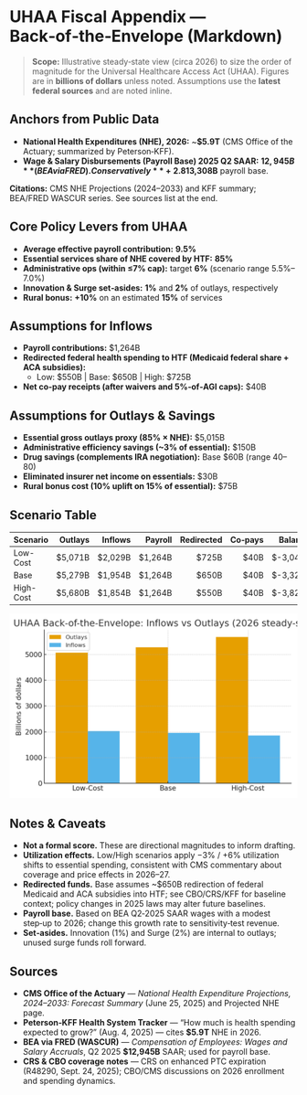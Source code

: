 # UHAA Fiscal Appendix — Back‑of‑the‑Envelope (Markdown)

> **Scope:** Illustrative steady‑state view (circa 2026) to size the order of magnitude for the Universal Healthcare Access Act (UHAA). Figures are in **billions of dollars** unless noted. Assumptions use the **latest federal sources** and are noted inline.

## Anchors from Public Data
- **National Health Expenditures (NHE), 2026:** ~**$5.9T** (CMS Office of the Actuary; summarized by Peterson‑KFF).
- **Wage & Salary Disbursements (Payroll Base) 2025 Q2 SAAR:** **$12,945B** (BEA via FRED). Conservatively **+2.8%** to 2026 ⇒ **$13,308B** payroll base.

**Citations:** CMS NHE Projections (2024–2033) and KFF summary; BEA/FRED WASCUR series. See sources list at the end.

## Core Policy Levers from UHAA
- **Average effective payroll contribution:** **9.5%**
- **Essential services share of NHE covered by HTF:** **85%**
- **Administrative ops (within ≤7% cap):** target **6%** (scenario range 5.5%–7.0%)
- **Innovation & Surge set‑asides:** **1%** and **2%** of outlays, respectively
- **Rural bonus:** **+10%** on an estimated **15%** of services

## Assumptions for Inflows
- **Payroll contributions:** $1,264B
- **Redirected federal health spending to HTF (Medicaid federal share + ACA subsidies):**
  - Low: $550B | Base: $650B | High: $725B
- **Net co‑pay receipts (after waivers and 5%‑of‑AGI caps):** $40B

## Assumptions for Outlays & Savings
- **Essential gross outlays proxy (85% × NHE):** $5,015B
- **Administrative efficiency savings (~3% of essential):** $150B
- **Drug savings (complements IRA negotiation):** Base $60B (range 40–80)
- **Eliminated insurer net income on essentials:** $30B
- **Rural bonus cost (10% uplift on 15% of essential):** $75B

## Scenario Table
Scenario | Outlays | Inflows | Payroll | Redirected | Co‑pays | Balance
---|---:|---:|---:|---:|---:|---:
Low-Cost | $5,071B | $2,029B | $1,264B | $725B | $40B | $-3,041B
Base | $5,279B | $1,954B | $1,264B | $650B | $40B | $-3,325B
High-Cost | $5,680B | $1,854B | $1,264B | $550B | $40B | $-3,826B

![Inflows vs Outlays Chart](./UHAA_fiscal_chart.png)

## Notes & Caveats
- **Not a formal score.** These are directional magnitudes to inform drafting.
- **Utilization effects.** Low/High scenarios apply −3% / +6% utilization shifts to essential spending, consistent with CMS commentary about coverage and price effects in 2026–27.
- **Redirected funds.** Base assumes ~$650B redirection of federal Medicaid and ACA subsidies into HTF; see CBO/CRS/KFF for baseline context; policy changes in 2025 laws may alter future baselines.
- **Payroll base.** Based on BEA Q2‑2025 SAAR wages with a modest step‑up to 2026; change this growth rate to sensitivity‑test revenue.
- **Set‑asides.** Innovation (1%) and Surge (2%) are internal to outlays; unused surge funds roll forward.

## Sources
- **CMS Office of the Actuary** — *National Health Expenditure Projections, 2024–2033: Forecast Summary* (June 25, 2025) and Projected NHE page.
- **Peterson‑KFF Health System Tracker** — “How much is health spending expected to grow?” (Aug. 4, 2025) — cites **$5.9T** NHE in 2026.
- **BEA via FRED (WASCUR)** — *Compensation of Employees: Wages and Salary Accruals*, Q2 2025 **$12,945B** SAAR; used for payroll base.
- **CRS & CBO coverage notes** — CRS on enhanced PTC expiration (R48290, Sept. 24, 2025); CBO/CMS discussions on 2026 enrollment and spending dynamics.

